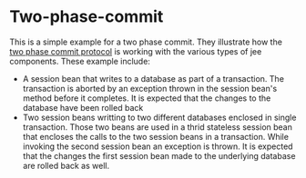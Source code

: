 # Two-phase-commit
This is a simple example for a two phase commit. They illustrate how the [two phase commit protocol](http://en.wikipedia.org/wiki/Two-phase_commit_protocol) is working with the various types of jee components.
These example include:

- A session bean that writes to a database as part of a transaction. The transaction is aborted by an exception thrown in the session bean's method before it completes. It is expected that the changes to the database have been rolled back
- Two session beans writting to two different databases enclosed in single transaction. Those two beans are used in a thrid stateless session bean that encloses the calls to the two session beans in a transaction. While invoking the second session bean an exception is thrown. It is expected that the changes the first session bean made to the underlying database are rolled back as well.